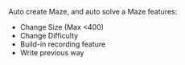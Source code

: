 Auto create Maze, and auto solve a Maze
features:
- Change Size (Max <400)
- Change Difficulty
- Build-in recording feature
- Write previous way
